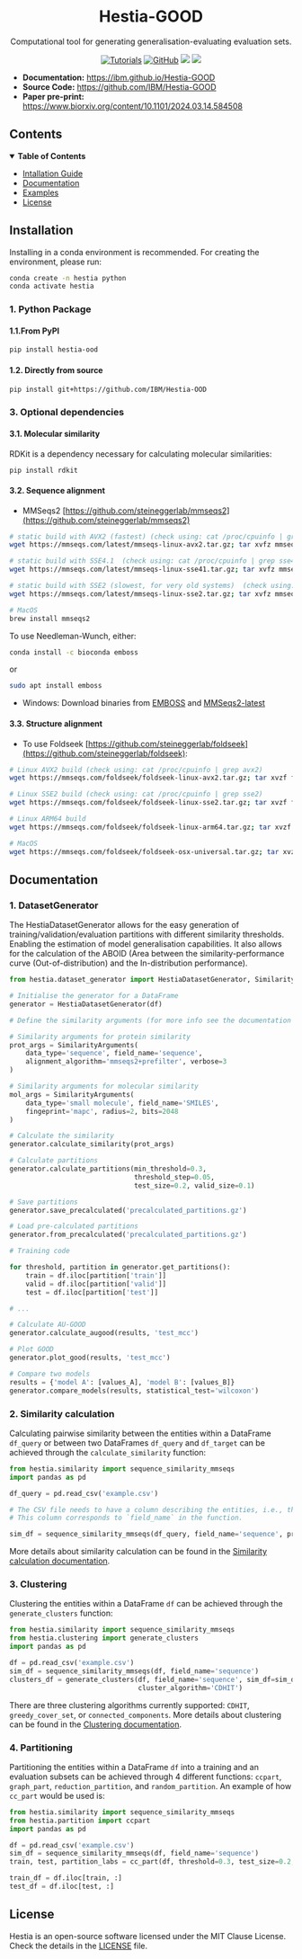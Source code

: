 <div align="center">
  <h1>Hestia-GOOD</h1>

  <p>Computational tool for generating generalisation-evaluating evaluation sets.</p>
  
  <a href="https://ibm.github.io/Hestia-GOOD/"><img alt="Tutorials" src="https://img.shields.io/badge/docs-tutorials-green" /></a>
  <a href="https://github.com/IBM/Hestia-GOOD/blob/main/LICENSE"><img alt="GitHub" src="https://img.shields.io/github/license/IBM/Hestia-GOOD" /></a>
  <a href="https://pypi.org/project/hestia-good/"><img src="https://img.shields.io/pypi/v/hestia-good" /></a>
  <a href="https://pypi.org/project/hestia-good/"><img src="https://img.shields.io/pypi/dm/hestia-good" /></a>

</div>

- **Documentation:**  <a href="https://ibm.github.io/Hestia-GOOD/" target="_blank">https://ibm.github.io/Hestia-GOOD</a>
- **Source Code:** <a href="https://github.com/IBM/Hestia-GOOD" target="_blank">https://github.com/IBM/Hestia-GOOD</a>
- **Paper pre-print:** <a href="https://www.biorxiv.org/content/10.1101/2024.03.14.584508" target="_blank">https://www.biorxiv.org/content/10.1101/2024.03.14.584508</a>

## Contents

<details open markdown="1"><summary><b>Table of Contents</b></summary>

- [Intallation Guide](#installation)
- [Documentation](#documentation)
- [Examples](#examples)
- [License](#license)
 </details>


 ## Installation <a name="installation"></a>

Installing in a conda environment is recommended. For creating the environment, please run:

```bash
conda create -n hestia python
conda activate hestia
```

### 1. Python Package

#### 1.1.From PyPI


```bash
pip install hestia-ood
```

#### 1.2. Directly from source

```bash
pip install git+https://github.com/IBM/Hestia-OOD
```

### 3. Optional dependencies

#### 3.1. Molecular similarity

RDKit is a dependency necessary for calculating molecular similarities:

```bash
pip install rdkit
```

#### 3.2. Sequence alignment

  - MMSeqs2 [https://github.com/steineggerlab/mmseqs2](https://github.com/steineggerlab/mmseqs2)
  ```bash
  # static build with AVX2 (fastest) (check using: cat /proc/cpuinfo | grep avx2)
  wget https://mmseqs.com/latest/mmseqs-linux-avx2.tar.gz; tar xvfz mmseqs-linux-avx2.tar.gz; export PATH=$(pwd)/mmseqs/bin/:$PATH

  # static build with SSE4.1  (check using: cat /proc/cpuinfo | grep sse4)
  wget https://mmseqs.com/latest/mmseqs-linux-sse41.tar.gz; tar xvfz mmseqs-linux-sse41.tar.gz; export PATH=$(pwd)/mmseqs/bin/:$PATH

  # static build with SSE2 (slowest, for very old systems)  (check using: cat /proc/cpuinfo | grep sse2)
  wget https://mmseqs.com/latest/mmseqs-linux-sse2.tar.gz; tar xvfz mmseqs-linux-sse2.tar.gz; export PATH=$(pwd)/mmseqs/bin/:$PATH

  # MacOS
  brew install mmseqs2  
  ```

  To use Needleman-Wunch, either:

  ```bash
  conda install -c bioconda emboss
  ```
  or

  ```bash
  sudo apt install emboss
  ```


- Windows: Download binaries from [EMBOSS](https://emboss.sourceforge.net/download/) and [MMSeqs2-latest](https://mmseqs.com/latest/mmseqs-win64.zip)


#### 3.3. Structure alignment 

  - To use Foldseek [https://github.com/steineggerlab/foldseek](https://github.com/steineggerlab/foldseek):

  ```bash
  # Linux AVX2 build (check using: cat /proc/cpuinfo | grep avx2)
  wget https://mmseqs.com/foldseek/foldseek-linux-avx2.tar.gz; tar xvzf foldseek-linux-avx2.tar.gz; export PATH=$(pwd)/foldseek/bin/:$PATH

  # Linux SSE2 build (check using: cat /proc/cpuinfo | grep sse2)
  wget https://mmseqs.com/foldseek/foldseek-linux-sse2.tar.gz; tar xvzf foldseek-linux-sse2.tar.gz; export PATH=$(pwd)/foldseek/bin/:$PATH

  # Linux ARM64 build
  wget https://mmseqs.com/foldseek/foldseek-linux-arm64.tar.gz; tar xvzf foldseek-linux-arm64.tar.gz; export PATH=$(pwd)/foldseek/bin/:$PATH

  # MacOS
  wget https://mmseqs.com/foldseek/foldseek-osx-universal.tar.gz; tar xvzf foldseek-osx-universal.tar.gz; export PATH=$(pwd)/foldseek/bin/:$PATH
  ```


## Documentation <a name="documentation"></a>

### 1. DatasetGenerator

The HestiaDatasetGenerator allows for the easy generation of training/validation/evaluation partitions with different similarity thresholds. Enabling the estimation of model generalisation capabilities. It also allows for the calculation of the ABOID (Area between the similarity-performance curve (Out-of-distribution) and the In-distribution performance).

```python
from hestia.dataset_generator import HestiaDatasetGenerator, SimilarityArguments

# Initialise the generator for a DataFrame
generator = HestiaDatasetGenerator(df)

# Define the similarity arguments (for more info see the documentation page https://ibm.github.io/Hestia-OOD/datasetgenerator)

# Similarity arguments for protein similarity
prot_args = SimilarityArguments(
    data_type='sequence', field_name='sequence',
    alignment_algorithm='mmseqs2+prefilter', verbose=3
)

# Similarity arguments for molecular similarity
mol_args = SimilarityArguments(
    data_type='small molecule', field_name='SMILES',
    fingeprint='mapc', radius=2, bits=2048
)

# Calculate the similarity
generator.calculate_similarity(prot_args)

# Calculate partitions
generator.calculate_partitions(min_threshold=0.3,
                               threshold_step=0.05,
                               test_size=0.2, valid_size=0.1)

# Save partitions
generator.save_precalculated('precalculated_partitions.gz')

# Load pre-calculated partitions
generator.from_precalculated('precalculated_partitions.gz')

# Training code

for threshold, partition in generator.get_partitions():
    train = df.iloc[partition['train']]
    valid = df.iloc[partition['valid']]
    test = df.iloc[partition['test']]

# ...

# Calculate AU-GOOD
generator.calculate_augood(results, 'test_mcc')

# Plot GOOD
generator.plot_good(results, 'test_mcc')

# Compare two models
results = {'model A': [values_A], 'model B': [values_B]}
generator.compare_models(results, statistical_test='wilcoxon')
```

### 2. Similarity calculation

Calculating pairwise similarity between the entities within a DataFrame `df_query` or between two DataFrames `df_query` and `df_target` can be achieved through the `calculate_similarity` function:

```python
from hestia.similarity import sequence_similarity_mmseqs
import pandas as pd

df_query = pd.read_csv('example.csv')

# The CSV file needs to have a column describing the entities, i.e., their sequence, their SMILES, or a path to their PDB structure.
# This column corresponds to `field_name` in the function.

sim_df = sequence_similarity_mmseqs(df_query, field_name='sequence', prefilter=True)
```

More details about similarity calculation can be found in the [Similarity calculation documentation](https://ibm.github.io/Hestia-OOD/similarity/).

### 3. Clustering

Clustering the entities within a DataFrame `df` can be achieved through the `generate_clusters` function:

```python
from hestia.similarity import sequence_similarity_mmseqs
from hestia.clustering import generate_clusters
import pandas as pd

df = pd.read_csv('example.csv')
sim_df = sequence_similarity_mmseqs(df, field_name='sequence')
clusters_df = generate_clusters(df, field_name='sequence', sim_df=sim_df,
                                cluster_algorithm='CDHIT')
```

There are three clustering algorithms currently supported: `CDHIT`, `greedy_cover_set`, or `connected_components`. More details about clustering can be found in the [Clustering documentation](https://ibm.github.io/Hestia-OOD/clustering/).


### 4. Partitioning

Partitioning the entities within a DataFrame `df` into a training and an evaluation subsets can be achieved through 4 different functions: `ccpart`, `graph_part`, `reduction_partition`, and `random_partition`. An example of how `cc_part` would be used is:

```python
from hestia.similarity import sequence_similarity_mmseqs
from hestia.partition import ccpart
import pandas as pd

df = pd.read_csv('example.csv')
sim_df = sequence_similarity_mmseqs(df, field_name='sequence')
train, test, partition_labs = cc_part(df, threshold=0.3, test_size=0.2, sim_df=sim_df)

train_df = df.iloc[train, :]
test_df = df.iloc[test, :]
```

License <a name="license"></a>
-------
Hestia is an open-source software licensed under the MIT Clause License. Check the details in the [LICENSE](https://github.com/IBM/Hestia/blob/master/LICENSE) file.

